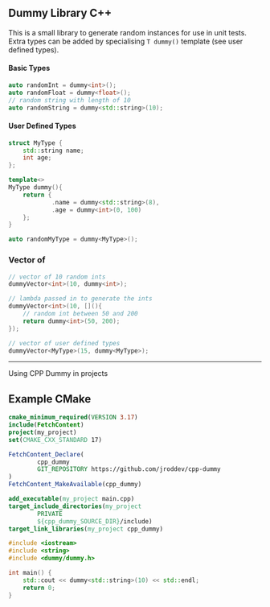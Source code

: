 ## Dummy Library C++

This is a small library to generate random instances for use in unit tests.
Extra types can be added by specialising `T dummy()` template (see user defined types).

#### Basic Types
```c++
auto randomInt = dummy<int>();
auto randomFloat = dummy<float>();
// random string with length of 10
auto randomString = dummy<std::string>(10);
```

#### User Defined Types
```c++
struct MyType {
    std::string name;
    int age;
};

template<>
MyType dummy(){
    return {
            .name = dummy<std::string>(8),
            .age = dummy<int>(0, 100)
    };
}

auto randomMyType = dummy<MyType>();
```

### Vector of
```c++
// vector of 10 random ints
dummyVector<int>(10, dummy<int>);

// lambda passed in to generate the ints
dummyVector<int>(10, [](){
    // random int between 50 and 200
    return dummy<int>(50, 200);
});

// vector of user defined types
dummyVector<MyType>(15, dummy<MyType>);
```

-----
Using CPP Dummy in projects

## Example CMake
```cmake
cmake_minimum_required(VERSION 3.17)
include(FetchContent)
project(my_project)
set(CMAKE_CXX_STANDARD 17)

FetchContent_Declare(
        cpp_dummy
        GIT_REPOSITORY https://github.com/jroddev/cpp-dummy
)
FetchContent_MakeAvailable(cpp_dummy)

add_executable(my_project main.cpp)
target_include_directories(my_project
        PRIVATE
        ${cpp_dummy_SOURCE_DIR}/include)
target_link_libraries(my_project cpp_dummy)
```

```c++
#include <iostream>
#include <string>
#include <dummy/dummy.h>

int main() {
    std::cout << dummy<std::string>(10) << std::endl;
    return 0;
}
```